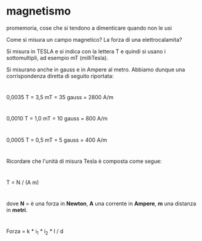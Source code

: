 # magnetismo
promemoria, cose che si tendono a dimenticare quando non le usi


Come si misura un campo magnetico?
La forza di una elettrocalamita?

Si misura in TESLA e si indica con la lettera T e quindi si usano i sottomultipli, ad esempio mT (milliTesla).

Si misurano anche in gauss e in Ampere al metro.
Abbiamo dunque una corrispondenza diretta di seguito riportata:
#
0,0035 T = 3,5 mT = 35 gauss = 2800 A/m
#
0,0010 T = 1,0 mT = 10 gauss = 800 A/m
#
0,0005 T = 0,5 mT =  5 gauss = 400 A/m

#
Ricordare che l'unità di misura Tesla è composta come segue:
#
T = N / (A m)
#
dove **N** = è una forza in **Newton**, **A** una corrente in **Ampere**, **m** una distanza in **metri**.

#
Forza = k * i<sub>1</sub> * i<sub>2</sub> * l / d

